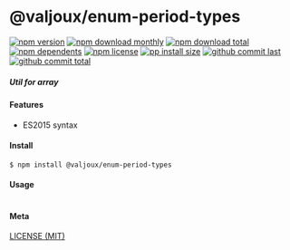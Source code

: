 # @valjoux/enum-period-types

[![npm version][badge-npm-version]][url-npm]
[![npm download monthly][badge-npm-download-monthly]][url-npm]
[![npm download total][badge-npm-download-total]][url-npm]
[![npm dependents][badge-npm-dependents]][url-github]
[![npm license][badge-npm-license]][url-npm]
[![pp install size][badge-pp-install-size]][url-pp]
[![github commit last][badge-github-last-commit]][url-github]
[![github commit total][badge-github-commit-count]][url-github]

[//]: <> (Shields)
[badge-npm-version]: https://flat.badgen.net/npm/v/@valjoux/enum-period-types
[badge-npm-download-monthly]: https://flat.badgen.net/npm/dm/@valjoux/enum-period-types
[badge-npm-download-total]:https://flat.badgen.net/npm/dt/@valjoux/enum-period-types
[badge-npm-dependents]: https://flat.badgen.net/npm/dependents/@valjoux/enum-period-types
[badge-npm-license]: https://flat.badgen.net/npm/license/@valjoux/enum-period-types
[badge-pp-install-size]: https://flat.badgen.net/packagephobia/install/@valjoux/enum-period-types
[badge-github-last-commit]: https://flat.badgen.net/github/last-commit/hoyeungw/valjoux
[badge-github-commit-count]: https://flat.badgen.net/github/commits/hoyeungw/valjoux

[//]: <> (Link)
[url-npm]: https://npmjs.org/package/@valjoux/enum-period-types
[url-pp]: https://packagephobia.now.sh/result?p=@valjoux/enum-period-types
[url-github]: https://github.com/hoyeungw/valjoux

##### Util for array

#### Features

- ES2015 syntax

#### Install
```console
$ npm install @valjoux/enum-period-types
```

#### Usage
```js
```

#### Meta
[LICENSE (MIT)](/LICENSE)
